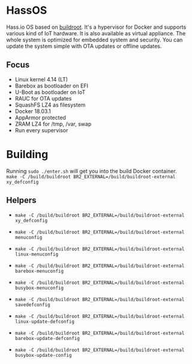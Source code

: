 # HassOS
Hass.io OS based on [buildroot](https://buildroot.org/). It's a hypervisor for Docker and supports various kind of IoT hardware. It is also available as virtual appliance. The whole system is optimized for embedded system and  security. You can update the system simple with OTA updates or offline updates.

## Focus

- Linux kernel 4.14 (LT)
- Barebox as bootloader on EFI
- U-Boot as bootloader on IoT
- RAUC for OTA updates
- SquashFS LZ4 as filesystem
- Docker 18.03.1
- AppArmor protected
- ZRAM LZ4 for /tmp, /var, swap
- Run every supervisor

# Building
Running `sudo ./enter.sh` will get you into the build Docker container.   
`make -C /build/buildroot BR2_EXTERNAL=/build/buildroot-external xy_defconfig`

## Helpers

- `make -C /build/buildroot BR2_EXTERNAL=/build/buildroot-external xy_defconfig`
- `make -C /build/buildroot BR2_EXTERNAL=/build/buildroot-external menuconfig`
- `make -C /build/buildroot BR2_EXTERNAL=/build/buildroot-external linux-menuconfig`
- `make -C /build/buildroot BR2_EXTERNAL=/build/buildroot-external barebox-menuconfig`
- `make -C /build/buildroot BR2_EXTERNAL=/build/buildroot-external busybox-menuconfig`

- `make -C /build/buildroot BR2_EXTERNAL=/build/buildroot-external savedefconfig`
- `make -C /build/buildroot BR2_EXTERNAL=/build/buildroot-external linux-update-defconfig`
- `make -C /build/buildroot BR2_EXTERNAL=/build/buildroot-external barebox-update-defconfig`
- `make -C /build/buildroot BR2_EXTERNAL=/build/buildroot-external busybox-update-config`
